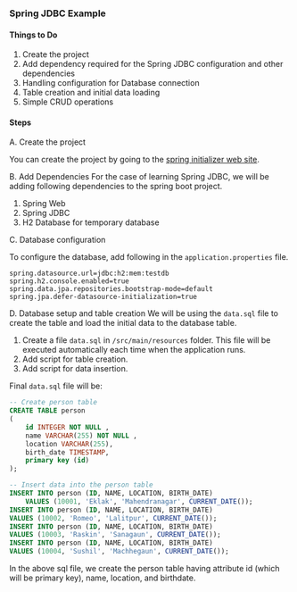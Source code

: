 ### Spring JDBC Example

#### Things to Do
1. Create the project
2. Add dependency required for the Spring JDBC configuration and other dependencies
3. Handling configuration for Database connection
4. Table creation and initial data loading
5. Simple CRUD operations


#### Steps
A. Create the project

You can create the project by going to the [spring initializer web site](https://start.spring.io/).

B. Add Dependencies
For the case of learning Spring JDBC, we will be adding following dependencies to the spring boot project.

1. Spring Web
2. Spring JDBC
3. H2 Database for temporary database

C. Database configuration

To configure the database, add following in the `application.properties` file.
```text
spring.datasource.url=jdbc:h2:mem:testdb
spring.h2.console.enabled=true
spring.data.jpa.repositories.bootstrap-mode=default
spring.jpa.defer-datasource-initialization=true
```

D. Database setup and table creation
We will be using the `data.sql` file to create the table and load the initial data to the database table.
1. Create a file `data.sql` in `/src/main/resources` folder. This file will be executed automatically each time when the application runs.
2. Add script for table creation.
3. Add script for data insertion.

Final `data.sql` file will be:
```sql
-- Create person table
CREATE TABLE person
(
    id INTEGER NOT NULL ,
    name VARCHAR(255) NOT NULL ,
    location VARCHAR(255),
    birth_date TIMESTAMP,
    primary key (id)
);

-- Insert data into the person table
INSERT INTO person (ID, NAME, LOCATION, BIRTH_DATE)
    VALUES (10001, 'Eklak', 'Mahendranagar', CURRENT_DATE());
INSERT INTO person (ID, NAME, LOCATION, BIRTH_DATE)
VALUES (10002, 'Romeo', 'Lalitpur', CURRENT_DATE());
INSERT INTO person (ID, NAME, LOCATION, BIRTH_DATE)
VALUES (10003, 'Raskin', 'Sanagaun', CURRENT_DATE());
INSERT INTO person (ID, NAME, LOCATION, BIRTH_DATE)
VALUES (10004, 'Sushil', 'Machhegaun', CURRENT_DATE());

```

In the above sql file, we create the person table having attribute id (which will be primary key), name, location, and birthdate.

